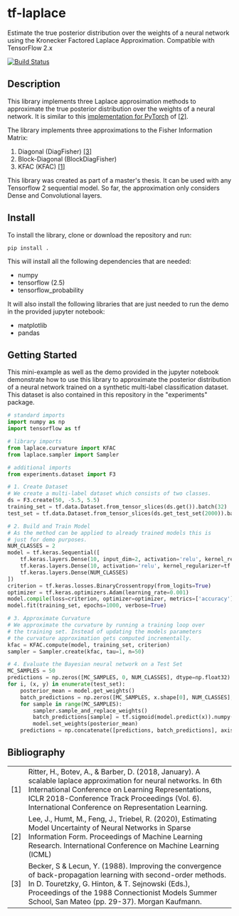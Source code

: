 # tf-laplace
Estimate the true posterior distribution over the weights of a 
neural network using the Kronecker Factored Laplace Approximation. 
Compatible with TensorFlow 2.x

[![Build Status](https://travis-ci.com/ferewi/tf-laplace.svg?branch=main)](https://travis-ci.com/ferewi/tf-laplace)

## Description
This library implements three Laplace approsimation methods to 
approximate the true posterior distribution over the weights of 
a neural network. It is similar to this 
[implementation for PyTorch](https://github.com/DLR-RM/curvature) of [[2]](#ref2).

The library implements three approximations to the Fisher 
Information Matrix:

1. Diagonal (DiagFisher) [[3]](#ref3)
2. Block-Diagonal (BlockDiagFisher)
3. KFAC (KFAC) [[1]](#ref1)

This library was created as part of a master's thesis. It can be 
used with any Tensorflow 2 sequential model. So far, the approximation only 
considers Dense and Convolutional layers.

## Install

To install the library, clone or download the repository and run:
```
pip install .
```
This will install all the following dependencies that are needed:
* numpy
* tensorflow (2.5)
* tensorflow_probability

It will also install the following libraries that are just needed to run
the demo in the provided jupyter notebook:
* matplotlib
* pandas

## Getting Started
This mini-example as well as the demo provided in the jupyter notebook 
demonstrate how to use this library to approximate the posterior 
distribution of a neural network trained on a synthetic multi-label
classification dataset. This dataset is also contained in this repository
in the "experiments" package.

```python
# standard imports
import numpy as np
import tensorflow as tf

# library imports
from laplace.curvature import KFAC
from laplace.sampler import Sampler

# additional imports
from experiments.dataset import F3

# 1. Create Dataset
# We create a multi-label dataset which consists of two classes.
ds = F3.create(50, -5.5, 5.5)
training_set = tf.data.Dataset.from_tensor_slices(ds.get()).batch(32)
test_set = tf.data.Dataset.from_tensor_slices(ds.get_test_set(2000)).batch(256)

# 2. Build and Train Model
# As the method can be applied to already trained models this is 
# just for demo purposes.
NUM_CLASSES = 2
model = tf.keras.Sequential([
    tf.keras.layers.Dense(10, input_dim=2, activation='relu', kernel_regularizer=tf.keras.regularizers.L2(0.001)),
    tf.keras.layers.Dense(10, activation='relu', kernel_regularizer=tf.keras.regularizers.L2(0.001)),
    tf.keras.layers.Dense(NUM_CLASSES)
])
criterion = tf.keras.losses.BinaryCrossentropy(from_logits=True)
optimizer = tf.keras.optimizers.Adam(learning_rate=0.001)
model.compile(loss=criterion, optimizer=optimizer, metrics=['accuracy'])
model.fit(training_set, epochs=1000, verbose=True)

# 3. Approximate Curvature
# We approximate the curvature by running a training loop over 
# the training set. Instead of updating the models parameters 
# the curvature approximation gets computed incrementally.
kfac = KFAC.compute(model, training_set, criterion)
sampler = Sampler.create(kfac, tau=1, n=50)

# 4. Evaluate the Bayesian neural network on a Test Set
MC_SAMPLES = 50
predictions = np.zeros([MC_SAMPLES, 0, NUM_CLASSES], dtype=np.float32)
for i, (x, y) in enumerate(test_set):
    posterior_mean = model.get_weights()
    batch_predictions = np.zeros([MC_SAMPLES, x.shape[0], NUM_CLASSES], dtype=np.float32)
    for sample in range(MC_SAMPLES):
        sampler.sample_and_replace_weights()
        batch_predictions[sample] = tf.sigmoid(model.predict(x)).numpy()
        model.set_weights(posterior_mean)
    predictions = np.concatenate([predictions, batch_predictions], axis=1)
```


## Bibliography

|   |   |
|---|---|
|[1]<a name="ref1"></a>|Ritter, H., Botev, A., & Barber, D. (2018, January). A scalable laplace approximation for neural networks. In 6th International Conference on Learning Representations, ICLR 2018-Conference Track Proceedings (Vol. 6). International Conference on Representation Learning.|
|[2]<a name="ref2"></a>|Lee, J., Humt, M., Feng, J., Triebel, R. (2020), Estimating Model Uncertainty of Neural Networks in Sparse Information Form. Proceedings of Machine Learning Research. International Conference on Machine Learning (ICML) |
|[3]<a name="ref3"></a>|Becker, S & Lecun, Y. (1988). Improving the convergence of back-propagation learning with second-order methods. In D. Touretzky, G. Hinton, & T. Sejnowski (Eds.), Proceedings of the 1988 Connectionist Models Summer School, San Mateo (pp. 29-37). Morgan Kaufmann.|
